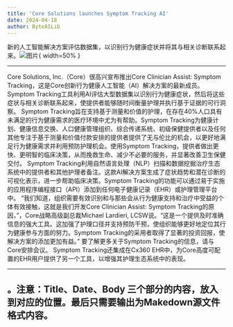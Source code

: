 ```yaml
---
title: 'Core Solutions launches Symptom Tracking AI'
date: 2024-04-18
author: ByteAILib
---
```


新的人工智能解决方案评估数据集，以识别行为健康症状并将其与相关诊断联系起来。![图片](https://ai-techpark.com/wp-content/uploads/2020/06/Buyer-Guide-500x281-1.jpg){ width=50% }

---
Core Solutions, Inc.（Core）很高兴宣布推出Core Clinician Assist: Symptom Tracking，这是Core创新行为健康人工智能（AI）解决方案的最新成员。Symptom Tracking工具利用AI评估大型数据集以识别行为健康症状，然后将这些症状与相关诊断联系起来，使提供者能够随时间衡量护理并执行基于证据的可行洞察。
Symptom Tracking旨在支持基于测量和价值的护理，在存在40%人口具有未满足的行为健康需求的医疗环境中尤为有帮助。Symptom Tracking为健康计划、健康信息交换、人口健康管理组织、综合传递系统、初级保健提供者以及任何其他专注于基于测量和价值付款安排的提供者提供了无与伦比的机会，以更好地满足行为健康需求并利用预防护理机会。使用Symptom Tracking，提供者做出更快、更明智的临床决策，从而挽救生命、减少不必要的服务，并显著改善卫生保健交付。
Symptom Tracking利用自然语言处理（NLP）扫描和数据挖掘治疗生态系统中的提供者和其他护理者备注。这款AI解决方案生成了症状趋势和潜在诊断的可视化表示，进一步帮助临床决策。Symptom Tracking的功能可以通过易于实施的应用程序编程接口（API）添加到任何电子健康记录（EHR）或护理管理平台中。
“我们知道，组织需要有效识别和与那些会从行为健康支持和治疗中受益的个体有效接触，这就是我们开发Core Clinician Assist: Symptom Tracking的原因，”，Core战略高级副总裁Michael Lardieri, LCSW说。“这是一个提供及时准确信息的强大工具。这加强了护理口径并支持预防干预，使组织能够更好地定位其行为健康参与方面的努力。Symptom Tracking的采用者取得了显著的投资回报，使解决方案的添加更加有益。”
要了解更多关于Symptom Tracking的信息，请与Core安排会议。
Symptom Tracking还集成在Cx360 EHR中，为Core高度可配置的EHR用户提供了另一个工具，以增强其护理生态系统中的表现。

---
。注意：Title、Date、Body 三个部分的内容，放入到对应的位置。最后只需要输出为Makedown源文件格式内容。
---
